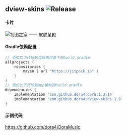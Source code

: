 dview-skins
![Release](https://jitpack.io/v/dora4/dview-skins.svg)
--------------------------------

#### 卡片
![视图之家 —— 皮肤圣殿](https://github.com/user-attachments/assets/0a9d4137-130e-449a-a457-2311ff8a0252)

#### Gradle依赖配置

```groovy
// 添加以下代码到项目根目录下的build.gradle
allprojects {
    repositories {
        maven { url "https://jitpack.io" }
    }
}
// 添加以下代码到app模块的build.gradle
dependencies {
    implementation 'com.github.dora4:dora:1.3.14'
    implementation 'com.github.dora4:dview-skins:1.9'
}
```

#### 示例代码
https://github.com/dora4/DoraMusic
